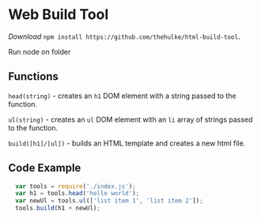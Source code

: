 # Web Build Tool

*Download* `npm install https://github.com/thehulke/html-build-tool`.

Run node on folder
## Functions
`head(string)` - creates an `h1` DOM element with a string passed to the function.

`ul(string)` - creates an `ul` DOM element with an `li` array of strings passed to the function.

`build([h1]/[ul])` - builds an HTML template and creates a new html file.


## Code Example
```js
  var tools = require('./index.js');
  var h1 = tools.head('hello world');
  var newUl = tools.ul(['list item 1', 'list item 2']);
  tools.build(h1 + newUl);
  ```
